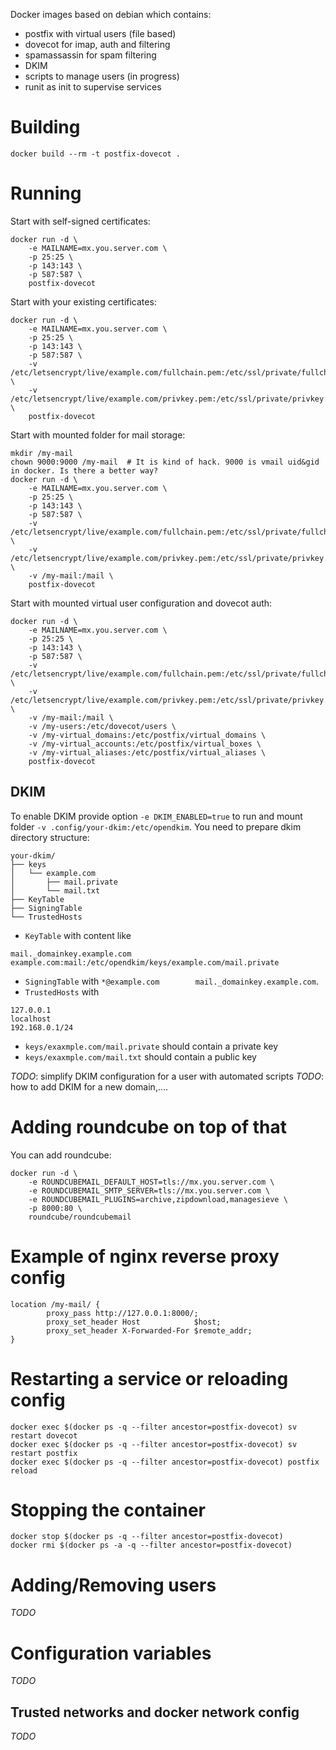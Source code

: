 Docker images based on debian which contains:
* postfix with virtual users (file based)
* dovecot for imap, auth and filtering
* spamassassin for spam filtering
* DKIM
* scripts to manage users (in progress)
* runit as init to supervise services

# Building
```
docker build --rm -t postfix-dovecot .
```

# Running
Start with self-signed certificates:
```
docker run -d \
    -e MAILNAME=mx.you.server.com \
    -p 25:25 \
    -p 143:143 \
    -p 587:587 \
    postfix-dovecot
```

Start with your existing certificates:
```
docker run -d \
    -e MAILNAME=mx.you.server.com \
    -p 25:25 \
    -p 143:143 \
    -p 587:587 \
    -v /etc/letsencrypt/live/example.com/fullchain.pem:/etc/ssl/private/fullchain.pem:ro \
    -v /etc/letsencrypt/live/example.com/privkey.pem:/etc/ssl/private/privkey.pem:ro \
    postfix-dovecot
```

Start with mounted folder for mail storage:
```
mkdir /my-mail
chown 9000:9000 /my-mail  # It is kind of hack. 9000 is vmail uid&gid in docker. Is there a better way?
docker run -d \
    -e MAILNAME=mx.you.server.com \
    -p 25:25 \
    -p 143:143 \
    -p 587:587 \
    -v /etc/letsencrypt/live/example.com/fullchain.pem:/etc/ssl/private/fullchain.pem:ro \
    -v /etc/letsencrypt/live/example.com/privkey.pem:/etc/ssl/private/privkey.pem:ro \
    -v /my-mail:/mail \
    postfix-dovecot
```

Start with mounted virtual user configuration and dovecot auth:
```
docker run -d \
    -e MAILNAME=mx.you.server.com \
    -p 25:25 \
    -p 143:143 \
    -p 587:587 \
    -v /etc/letsencrypt/live/example.com/fullchain.pem:/etc/ssl/private/fullchain.pem:ro \
    -v /etc/letsencrypt/live/example.com/privkey.pem:/etc/ssl/private/privkey.pem:ro \
    -v /my-mail:/mail \
    -v /my-users:/etc/dovecot/users \
    -v /my-virtual_domains:/etc/postfix/virtual_domains \
    -v /my-virtual_accounts:/etc/postfix/virtual_boxes \
    -v /my-virtual_aliases:/etc/postfix/virtual_aliases \
    postfix-dovecot
```

## DKIM

To enable DKIM provide option `-e DKIM_ENABLED=true` to run and mount folder `-v .config/your-dkim:/etc/opendkim`.
You need to prepare dkim directory structure:
```
your-dkim/
├── keys
│   └── example.com
│       ├── mail.private
│       └── mail.txt
├── KeyTable
├── SigningTable
└── TrustedHosts
```
* `KeyTable` with content like
```
mail._domainkey.example.com    example.com:mail:/etc/opendkim/keys/example.com/mail.private
```
* `SigningTable` with `*@example.com        mail._domainkey.example.com`.
* `TrustedHosts` with
```
127.0.0.1
localhost
192.168.0.1/24
```

* `keys/exaxmple.com/mail.private` should contain a private key
* `keys/exaxmple.com/mail.txt` should contain a public key

*TODO*: simplify DKIM configuration for a user with automated scripts
*TODO*: how to add DKIM for a new domain,....

# Adding roundcube on top of that
You can add roundcube:
```
docker run -d \
    -e ROUNDCUBEMAIL_DEFAULT_HOST=tls://mx.you.server.com \
    -e ROUNDCUBEMAIL_SMTP_SERVER=tls://mx.you.server.com \
    -e ROUNDCUBEMAIL_PLUGINS=archive,zipdownload,managesieve \
    -p 8000:80 \
    roundcube/roundcubemail
```

# Example of nginx reverse proxy config
```
location /my-mail/ {
        proxy_pass http://127.0.0.1:8000/;
        proxy_set_header Host            $host;
        proxy_set_header X-Forwarded-For $remote_addr;
}
```

# Restarting a service or reloading config
```
docker exec $(docker ps -q --filter ancestor=postfix-dovecot) sv restart dovecot
docker exec $(docker ps -q --filter ancestor=postfix-dovecot) sv restart postfix
docker exec $(docker ps -q --filter ancestor=postfix-dovecot) postfix reload
```

# Stopping the container
```
docker stop $(docker ps -q --filter ancestor=postfix-dovecot)
docker rmi $(docker ps -a -q --filter ancestor=postfix-dovecot)
```

# Adding/Removing users
*TODO*

# Configuration variables
*TODO*

## Trusted networks and docker network config
*TODO*
